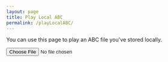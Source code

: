 ```yaml
---
layout: page
title: Play Local ABC
permalink: /playLocalABC/
---
```

You can use this page to play an ABC file you've stored locally.


<textarea id="textAreaABC" style="display:none;"></textarea>

<div class="output">
    <div id="abcPaper" class="abcPaper"></div>
</div>

<div class="player">
<!-- hide the player until we've loaded some dots -->
<div id="ABCplayer" style="display:none;"></div>
</div>

<input type="file" id="files" class='filterButton' name="files[]" accept="text/vnd.abc,.abc"/>

<output id="fileInfo"></output>

<script>
$(document).ready(function()
{
    // Check for the various File API support.
    var fileInfo = document.getElementById('fileInfo');
    if (window.File && window.FileReader && window.FileList && window.Blob) {
        document.getElementById('files').addEventListener('change', handleABCFileSelect, false);
    } else {
        fileInfo.innerHTML = 'The File APIs are not fully supported in this browser.';
    }
	// Create the ABC player
    document.getElementById('ABCplayer').innerHTML = abcPlayer.createABCplayer('textAreaABC', 1, '{{ site.defaultABCplayer }}');
    abcPlayer.createABCsliders("textAreaABC", '1');

});

function handleABCFileSelect(evt) {
    evt.stopPropagation();
    evt.preventDefault();

    var files = evt.target.files; // FileList object.

    // files is a FileList of File objects. List some properties.
    for (var i = 0, f; f = files[i]; i++) {
        var reader = new FileReader();

        reader.onload = function(e) {
            // Is ABC file valid?
            if ((abcPlayer.getABCheaderValue("X:", this.result) == '')
                || (abcPlayer.getABCheaderValue("T:", this.result) == '')
                || (abcPlayer.getABCheaderValue("K:", this.result) == '')) { fileInfo.innerHTML = "Invalid ABC file";
                return (1);
            }

            // Show the dots
            textAreaABC.value = this.result;
            
            // Display the ABC in the textbox as dots
            abc_editor = new window.ABCJS.Editor("textAreaABC", { paper_id: "abcPaper", warnings_id:"abcWarnings", render_options: {responsive: 'resize'}, indicate_changed: "true" });
            
            // stop tune currently playing if needed
            var playButton = document.getElementById("playABC1");
            if (typeof playButton !== 'undefined'
                && playButton.className == "stopButton") {
                abcPlayer.stopABCplayer();
                playButton.className = "";
                playButton.className = "playButton";
            }
            
            // Show the player when we've loaded some dots
            document.getElementById("abcPlayer").style.display = 'block';

        };
        reader.readAsText(f);
    }
}
</script>
